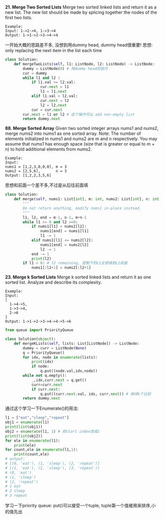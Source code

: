 **21. Merge Two Sorted Lists**
Merge two sorted linked lists and return it as a new list. The new list should be made by splicing together the nodes of the first two lists.
```
Example:
Input: 1->2->4, 1->3->4
Output: 1->1->2->3->4->4
```
一开始大概的思路差不多, 没想到用dummy head, dummy head很重要! 思想: only replacing the next item in the list each time 

```python
class Solution:
    def mergeTwoLists(self, l1: ListNode, l2: ListNode) -> ListNode:
        dummy = ListNode(0) # 用dummy head的技巧
        cur = dummy
        while l1 and l2 :
            if l1.val <= l2.val:
                cur.next = l1
                l1 = l1.next
            elif l1.val > l2.val:
                cur.next = l2
                l2 = l2.next
            cur = cur.next
        cur.next = l1 or l2 # 这个操作可以 add non-empty list
        return dummy.next
 ```       

**88. Merge Sorted Array**
Given two sorted integer arrays nums1 and nums2, merge nums2 into nums1 as one sorted array.
Note:
The number of elements initialized in nums1 and nums2 are m and n respectively.
You may assume that nums1 has enough space (size that is greater or equal to m + n) to hold additional elements from nums2.
```
Example:
Input:
nums1 = [1,2,3,0,0,0], m = 3
nums2 = [2,5,6],       n = 3
Output: [1,2,2,3,5,6]
```
思想和前面一个差不多,不过是从后往前面填
```python
class Solution:
    def merge(self, nums1: List[int], m: int, nums2: List[int], n: int) -> None:
        """
        Do not return anything, modify nums1 in-place instead.
        """
        l1, l2, end = m-1, n-1, m+n-1
        while l1 >= 0 and l2 >=0:
            if nums1[l1] > nums2[l2]:
                nums1[end] = nums1[l1]
                l1 -= 1
            elif nums1[l1] <= nums2[l2]:
                nums1[end] = nums2[l2]
                l2 -= 1
            end -= 1
            print(l2)
        if l1 < 0: # l2 remaining, 把剩下的L1全部填到L1前面
            nums1[:l2+1] = nums2[:l2+1]
```

**23. Merge k Sorted Lists**
Merge k sorted linked lists and return it as one sorted list. Analyze and describe its complexity.
```
Example:
Input:
[
  1->4->5,
  1->3->4,
  2->6
]
Output: 1->1->2->3->4->4->5->6
```

```python
from queue import PriorityQueue

class Solution(object):
    def mergeKLists(self, lists: List[ListNode]) -> ListNode:
        dummy = curr = ListNode(None)
        q = PriorityQueue()
        for idx, node in enumerate(lists):
            print(idx)
            if node: 
                q.put((node.val,idx,node))
        while not q.empty():
            _,idx,curr.next = q.get() 
            curr=curr.next
            if curr.next: 
                q.put((curr.next.val, idx, curr.next)) # 继续k个比较
        return dummy.next
```

通过这个学习一下Enumerate()的用法:
```python
l1 = ["eat","sleep","repeat"] 
obj1 = enumerate(l1)
print(list(obj1))
obj2 = enumerate(l1, 1) # 把start index改成1
print(list(obj2))
for ele in enumerate(l1): 
    print(ele)
for count,ele in enumerate(l1,1): 
    print(count,ele)
# output:
# [(0, 'eat'), (1, 'sleep'), (2, 'repeat')]
# [(1, 'eat'), (2, 'sleep'), (3, 'repeat')]
# (0, 'eat')
# (1, 'sleep')
# (2, 'repeat')
# 1 eat
# 2 sleep
# 3 repeat
```
学习一下priority queue:
put()可以接受一个tuple, tuple第一个值被用来排序,小的值先出




